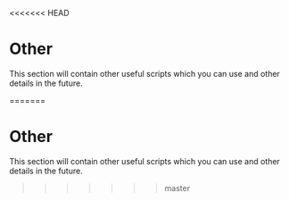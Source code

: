 <<<<<<< HEAD
# Other

This section will contain other useful scripts which you can use and other details in the future.

=======
# Other

This section will contain other useful scripts which you can use and other details in the future.

>>>>>>> master
